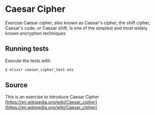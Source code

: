 # Caesar Cipher

Exercise Caesar cipher, also known as Caesar's cipher, the shift cipher, Caesar's code, or Caesar shift, is one of the simplest and most widely known encryption techniques

## Running tests

Execute the tests with:

```bash
$ elixir caesar_cipher_test.exs
```

## Source

This is an exercise to introduce Caesar Cipher [https://en.wikipedia.org/wiki/Caesar_cipher](https://en.wikipedia.org/wiki/Caesar_cipher)
